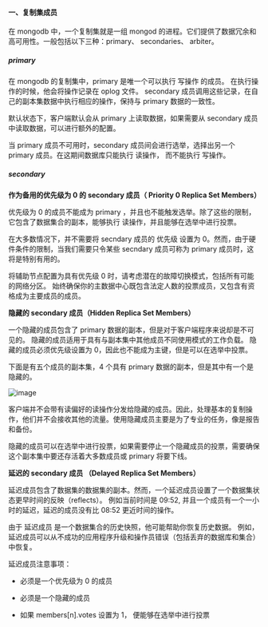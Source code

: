 
#### 一、复制集成员
在 mongodb 中，一个复制集就是一组 mongod 的进程。它们提供了数据冗余和高可用性。一般包括以下三种：primary、 secondaries、 arbiter。


##### primary

在 mongodb 的复制集中，primary 是唯一个可以执行 写操作 的成员。
在执行操作的时候，他会将操作记录在 oplog 文件。
secondary 成员调用这些记录，在自己的副本集数据中执行相应的操作，保持与 primary 数据的一致性。

默认状态下，客户端默认会从 primary 上读取数据，如果需要从 secondary 成员中读取数据，可以进行额外的配置。

当 primary 成员不可用时，secondary 成员间会进行选举，选择出另一个 primary 成员。在这期间数据库只能执行 读操作， 而不能执行 写操作。


##### secondary

**作为备用的优先级为 0 的 secondary 成员（ Priority 0 Replica Set Members）**     

优先级为 0 的成员不能成为 primary ，并且也不能触发选举。除了这些的限制，它包含了数据集合的副本，能够执行 读操作，并且能够在选举中进行投票。

在大多数情况下，并不需要将 secndary 成员的 优先级 设置为 0。然而，由于硬件条件的限制，当我们需要只令某些 secndary 成员可称为 primary 成员时，这将是特别有用的。

将辅助节点配置为具有优先级 0 时，请考虑潜在的故障切换模式，包括所有可能的网络分区。
始终确保你的主数据中心既包含法定人数的投票成员，又包含有资格成为主要成员的成员。


**隐藏的 secondary 成员（Hidden Replica Set Members）**

一个隐藏的成员包含了 primary 数据的副本，但是对于客户端程序来说却是不可见的。
隐藏的成员适用于具有与副本集中其他成员不同使用模式的工作负载。
隐藏的成员必须优先级设置为 0，因此也不能成为主键，但是可以在选举中投票。

下面是有五个成员的副本集，4 个具有 primary 数据的副本，但是其中有一个是隐藏的。

![image](https://docs.mongodb.com/manual/_images/replica-set-hidden-member.bakedsvg.svg)


客户端并不会带有读偏好的读操作分发给隐藏的成员。因此，处理基本的复制操作，他们并不会接收其他的流量。使用隐藏成员主要是为了专业的任务，像是报告和备份。

隐藏的成员可以在选举中进行投票，如果需要停止一个隐藏成员的投票，需要确保这个副本集中要还存活着大多数成员或 primary 将要下线。


**延迟的 secondary 成员 （Delayed Replica Set Members）**    

延迟成员包含了数据集的数据集的副本。然而，一个延迟成员设置了一个数据集状态更早时间的反映（reflects）。
例如当前时间是 09:52, 并且一个成员有一个一小时的延迟，延迟的成员没有比 08:52 更近时间的操作。

由于 延迟成员 是一个数据集合的历史快照，他可能帮助你恢复历史数据。
例如，延迟成员可以从不成功的应用程序升级和操作员错误（包括丢弃的数据库和集合）中恢复。

延迟成员注意事项：

* 必须是一个优先级为 0 的成员

* 必须是一个隐藏的成员

* 如果 members[n].votes 设置为 1， 便能够在选举中进行投票 